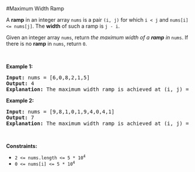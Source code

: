 #Maximum Width Ramp
<p>A <strong>ramp</strong> in an integer array <code>nums</code> is a pair <code>(i, j)</code> for which <code>i &lt; j</code> and <code>nums[i] &lt;= nums[j]</code>. The <strong>width</strong> of such a ramp is <code>j - i</code>.</p>
<p>Given an integer array <code>nums</code>, return <em>the maximum width of a <strong>ramp</strong> in </em><code>nums</code>. If there is no <strong>ramp</strong> in <code>nums</code>, return <code>0</code>.</p>
<p> </p>
<p><strong class="example">Example 1:</strong></p>
<pre><strong>Input:</strong> nums = [6,0,8,2,1,5]
<strong>Output:</strong> 4
<strong>Explanation:</strong> The maximum width ramp is achieved at (i, j) = (1, 5): nums[1] = 0 and nums[5] = 5.
</pre>
<p><strong class="example">Example 2:</strong></p>
<pre><strong>Input:</strong> nums = [9,8,1,0,1,9,4,0,4,1]
<strong>Output:</strong> 7
<strong>Explanation:</strong> The maximum width ramp is achieved at (i, j) = (2, 9): nums[2] = 1 and nums[9] = 1.
</pre>
<p> </p>
<p><strong>Constraints:</strong></p>
<ul>
<li><code>2 &lt;= nums.length &lt;= 5 * 10<sup>4</sup></code></li>
<li><code>0 &lt;= nums[i] &lt;= 5 * 10<sup>4</sup></code></li>
</ul>
